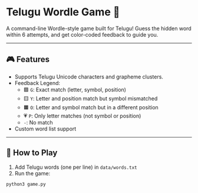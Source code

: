 # Telugu Wordle Game 🎯

A command-line Wordle-style game built for Telugu! Guess the hidden word within 6 attempts, and get color-coded feedback to guide you.

---

## 🎮 Features

- Supports Telugu Unicode characters and grapheme clusters.
- Feedback Legend:
  - 🟩 `G`: Exact match (letter, symbol, position)
  - 🟨 `Y`: Letter and position match but symbol mismatched
  - 🟧 `O`: Letter and symbol match but in a different position
  - 💗 `P`: Only letter matches (not symbol or position)
  - `-`: No match
- Custom word list support

---

## 🚀 How to Play

1. Add Telugu words (one per line) in `data/words.txt`
2. Run the game:

```bash
python3 game.py


